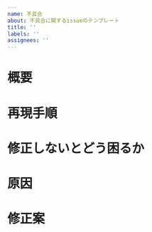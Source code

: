 ```yaml
---
name: 不具合
about: 不具合に関するissueのテンプレート
title: ''
labels: ''
assignees: ''
---
```


<!-- あくまでテンプレートなので必ずしもすべての項目を埋めなくてよい -->
<!-- 不具合のテンプレート -->

# 概要

# 再現手順

# 修正しないとどう困るか

# 原因

# 修正案
